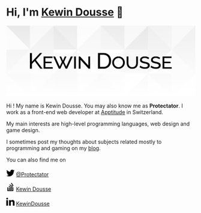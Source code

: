# Hi, I'm [Kewin Dousse](https://www.kewindousse.ch) 👋

![Kewin Dousse](assets/banner3.svg)

Hi ! My name is Kewin Dousse.
You may also know me as **Protectator**.
I work as a front-end web developer at [Apptitude](https://apptitude.ch/) in Switzerland.

My main interests are high-level programming languages, web design and game design.

I sometimes post my thoughts about subjects related mostly to programming and gaming on my [blog](https://www.protectator.ch/).

You can also find me on

<img src="assets/twitter.svg" height="22"/> [@Protectator](https://twitter.com/Protectator)

<img src="assets/stackoverflow.svg" height="22"/> [Kewin Dousse](https://stackoverflow.com/users/1841827/kewin-dousse)

<img src="assets/linkedin.svg" height="22"> [KewinDousse](https://www.linkedin.com/in/kewindousse/)
